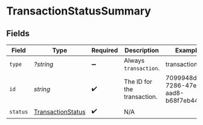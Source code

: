 # TransactionStatusSummary


## Fields

| Field                                       | Type                                        | Required                                    | Description                                 | Example                                     |
| ------------------------------------------- | ------------------------------------------- | ------------------------------------------- | ------------------------------------------- | ------------------------------------------- |
| `type`                                      | *?string*                                   | :heavy_minus_sign:                          | Always `transaction`.                       | transaction                                 |
| `id`                                        | *string*                                    | :heavy_check_mark:                          | The ID for the transaction.                 | 7099948d-7286-47e4-aad8-b68f7eb44591        |
| `status`                                    | [TransactionStatus](./TransactionStatus.md) | :heavy_check_mark:                          | N/A                                         |                                             |